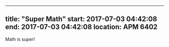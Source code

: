 ﻿
---
title: "Super Math"
start: 2017-07-03 04:42:08
end: 2017-07-03 04:42:08
location: APM 6402
---
Math is super!
